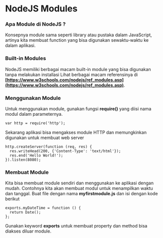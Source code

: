 # NodeJS Modules

### Apa Module di NodeJS ?

Konsepnya module sama seperti library atau pustaka dalam JavaScript, artinya kita membuat function yang bisa digunakan sewaktu-waktu ke dalam aplikasi.

### Built-in Modules

NodeJS memiliki berbagai macam built-in module yang bisa digunakan tanpa melakukan installasi Lihat berbagai macam referensinya di **[https://www.w3schools.com/nodejs/ref_modules.asp](https://www.w3schools.com/nodejs/ref_modules.asp)**.

### Menggunakan Module

Untuk menggunakan module, gunakan fungsi **require()** yang diisi nama modul dalam parameternya.

```
var http = require('http');
```

Sekarang aplikasi bisa mengakses module HTTP dan memungkinkan digunakan untuk membuat web server

```
http.createServer(function (req, res) {
  res.writeHead(200, {'Content-Type': 'text/html'});
  res.end('Hello World!');
}).listen(8080);
```

### Membuat Module

Kita bisa membuat module sendiri dan menggunakan ke aplikasi dengan mudah. Contohnya kita akan membuat modul untuk menampilkan waktu dan tanggal. Buat file dengan nama **myfirstmodule.js** dan isi dengan kode berikut

```
exports.myDateTime = function () {
  return Date();
};
```

Gunakan keyword **exports** untuk membuat property dan method bisa diakses diluar module.
